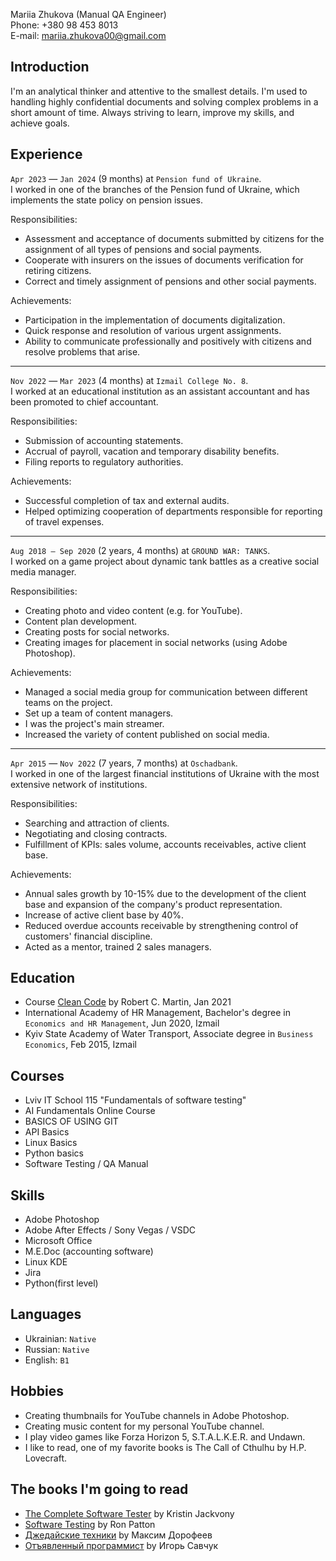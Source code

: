 Mariia Zhukova (Manual QA Engineer)<br>
Phone: +380 98 453 8013 <br>
E-mail: mariia.zhukova00@gmail.com<br>

## Introduction

I'm an analytical thinker and attentive to the smallest details.
I'm used to handling highly confidential documents and solving complex problems in a short amount of time.
Always striving to learn, improve my skills, and achieve goals.

## Experience

`Apr 2023` — `Jan 2024` (9 months) at `Pension fund of Ukraine`.<br>
I worked in one of the branches of the Pension fund of Ukraine, which implements the state policy on pension issues.

Responsibilities:
- Assessment and acceptance of documents submitted by citizens for the assignment of all types of pensions and social payments.
- Cooperate with insurers on the issues of documents verification for retiring citizens.
- Correct and timely assignment of pensions and other social payments.

Achievements:
- Participation in the implementation of documents digitalization.
- Quick response and resolution of various urgent assignments.
- Ability to communicate professionally and positively with citizens and resolve problems that arise.

---

`Nov 2022` — `Mar 2023` (4 months) at `Izmail College No. 8`.<br>
I worked at an educational institution as an assistant accountant and has been promoted to chief accountant.

Responsibilities:
- Submission of accounting statements.
- Accrual of payroll, vacation and temporary disability benefits.
- Filing reports to regulatory authorities.

Achievements:
- Successful completion of tax and external audits.
- Helped optimizing cooperation of departments responsible for reporting of travel expenses.

---

`Aug 2018 — Sep 2020` (2 years, 4 months) at `GROUND WAR: TANKS`.<br>
I worked on a game project about dynamic tank battles as a creative social media manager.

Responsibilities:
- Creating photo and video content (e.g. for YouTube).
- Content plan development.
- Creating posts for social networks.
- Creating images for placement in social networks (using Adobe Photoshop).

Achievements:
- Managed a social media group for communication between different teams on the project.
- Set up a team of content managers.
- I was the project's main streamer.
- Increased the variety of content published on social media.

---

`Apr 2015` — `Nov 2022` (7 years, 7 months) at `Oschadbank`.<br>
I worked in one of the largest financial institutions of Ukraine with the most extensive network of institutions.

Responsibilities:
- Searching and attraction of clients.
- Negotiating and closing contracts.
- Fulfillment of KPIs: sales volume, accounts receivables, active client base.

Achievements:
- Annual sales growth by 10-15% due to the development of the client base and expansion of the company's product representation.
- Increase of active client base by 40%.
- Reduced overdue accounts receivable by strengthening control of customers' financial discipline.
- Acted as a mentor, trained 2 sales managers.

## Education

- Course [Clean Code](https://cleancoders.com/series/clean-code) by Robert C. Martin, Jan 2021
- International Academy of HR Management, Bachelor's degree in `Economics and HR Management`, Jun 2020, Izmail
- Kyiv State Academy of Water Transport, Associate degree in `Business Economics`, Feb 2015, Izmail
  
## Courses
- Lviv IT School 115  "Fundamentals of software testing"
- AI Fundamentals Online Course
- BASICS OF USING GIT
- API Basics
- Linux Basics
- Python basics
- Software Testing / QA Manual
  
## Skills

- Adobe Photoshop
- Adobe After Effects / Sony Vegas / VSDC
- Microsoft Office
- M.E.Doc (accounting software)
- Linux KDE
- Jira
- Python(first level)

## Languages

- Ukrainian: `Native`
- Russian: `Native`
- English: `B1`

## Hobbies

- Creating thumbnails for YouTube channels in Adobe Photoshop.
- Creating music content for my personal YouTube channel.
- I play video games like Forza Horizon 5, S.T.A.L.K.E.R. and Undawn.
- I like to read, one of my favorite books is The Call of Cthulhu by H.P. Lovecraft.

## The books I'm going to read

- [The Complete Software Tester](https://www.goodreads.com/book/show/59831903-the-complete-software-tester) by Kristin Jackvony
- [Software Testing](https://www.goodreads.com/book/show/1543131.Software_Testing) by Ron Patton
- [Джедайские техники](https://www.goodreads.com/book/show/34656521) by Максим Дорофеев
- [Отъявленный программист](https://www.goodreads.com/book/show/26085784) by Игорь Савчук
